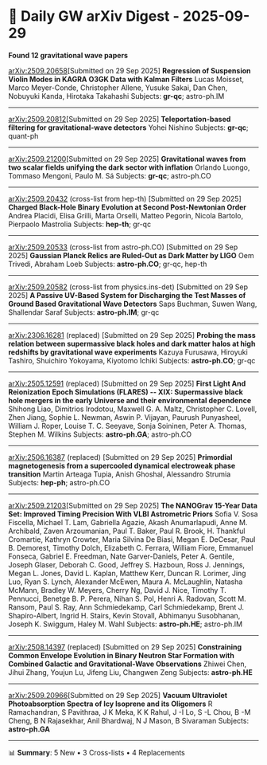 # 📡 Daily GW arXiv Digest - 2025-09-29
**Found 12 gravitational wave papers**

[arXiv:2509.20658](https://arxiv.org/abs/2509.20658)[Submitted on 29 Sep 2025]
**Regression of Suspension Violin Modes in KAGRA O3GK Data with Kalman Filters**
Lucas Moisset, Marco Meyer-Conde, Christopher Allene, Yusuke Sakai, Dan Chen, Nobuyuki Kanda, Hirotaka Takahashi
Subjects: **gr-qc**; astro-ph.IM

---

[arXiv:2509.20812](https://arxiv.org/abs/2509.20812)[Submitted on 29 Sep 2025]
**Teleportation-based filtering for gravitational-wave detectors**
Yohei Nishino
Subjects: **gr-qc**; quant-ph

---

[arXiv:2509.21200](https://arxiv.org/abs/2509.21200)[Submitted on 29 Sep 2025]
**Gravitational waves from two scalar fields unifying the dark sector with inflation**
Orlando Luongo, Tommaso Mengoni, Paulo M. Sá
Subjects: **gr-qc**; astro-ph.CO

---

[arXiv:2509.20432](https://arxiv.org/abs/2509.20432) (cross-list from hep-th) [Submitted on 29 Sep 2025]
**Charged Black-Hole Binary Evolution at Second Post-Newtonian Order**
Andrea Placidi, Elisa Grilli, Marta Orselli, Matteo Pegorin, Nicola Bartolo, Pierpaolo Mastrolia
Subjects: **hep-th**; gr-qc

---

[arXiv:2509.20533](https://arxiv.org/abs/2509.20533) (cross-list from astro-ph.CO) [Submitted on 29 Sep 2025]
**Gaussian Planck Relics are Ruled-Out as Dark Matter by LIGO**
Oem Trivedi, Abraham Loeb
Subjects: **astro-ph.CO**; gr-qc, hep-th

---

[arXiv:2509.20582](https://arxiv.org/abs/2509.20582) (cross-list from physics.ins-det) [Submitted on 29 Sep 2025]
**A Passive UV-Based System for Discharging the Test Masses of Ground Based Gravitational Wave Detectors**
Saps Buchman, Suwen Wang, Shallendar Saraf
Subjects: **astro-ph.IM**; gr-qc

---

[arXiv:2306.16281](https://arxiv.org/abs/2306.16281) (replaced) [Submitted on 29 Sep 2025]
**Probing the mass relation between supermassive black holes and dark matter halos at high redshifts by gravitational wave experiments**
Kazuya Furusawa, Hiroyuki Tashiro, Shuichiro Yokoyama, Kiyotomo Ichiki
Subjects: **astro-ph.CO**; gr-qc

---

[arXiv:2505.12591](https://arxiv.org/abs/2505.12591) (replaced) [Submitted on 29 Sep 2025]
**First Light And Reionization Epoch Simulations (FLARES) -- XIX: Supermassive black hole mergers in the early Universe and their environmental dependence**
Shihong Liao, Dimitrios Irodotou, Maxwell G. A. Maltz, Christopher C. Lovell, Zhen Jiang, Sophie L. Newman, Aswin P. Vijayan, Paurush Punyasheel, William J. Roper, Louise T. C. Seeyave, Sonja Soininen, Peter A. Thomas, Stephen M. Wilkins
Subjects: **astro-ph.GA**; astro-ph.CO

---

[arXiv:2506.16387](https://arxiv.org/abs/2506.16387) (replaced) [Submitted on 29 Sep 2025]
**Primordial magnetogenesis from a supercooled dynamical electroweak phase transition**
Martin Arteaga Tupia, Anish Ghoshal, Alessandro Strumia
Subjects: **hep-ph**; astro-ph.CO

---

[arXiv:2509.21203](https://arxiv.org/abs/2509.21203)[Submitted on 29 Sep 2025]
**The NANOGrav 15-Year Data Set: Improved Timing Precision With VLBI Astrometric Priors**
Sofia V. Sosa Fiscella, Michael T. Lam, Gabriella Agazie, Akash Anumarlapudi, Anne M. Archibald, Zaven Arzoumanian, Paul T. Baker, Paul R. Brook, H. Thankful Cromartie, Kathryn Crowter, Maria Silvina De Biasi, Megan E. DeCesar, Paul B. Demorest, Timothy Dolch, Elizabeth C. Ferrara, William Fiore, Emmanuel Fonseca, Gabriel E. Freedman, Nate Garver-Daniels, Peter A. Gentile, Joseph Glaser, Deborah C. Good, Jeffrey S. Hazboun, Ross J. Jennings, Megan L. Jones, David L. Kaplan, Matthew Kerr, Duncan R. Lorimer, Jing Luo, Ryan S. Lynch, Alexander McEwen, Maura A. McLaughlin, Natasha McMann, Bradley W. Meyers, Cherry Ng, David J. Nice, Timothy T. Pennucci, Benetge B. P. Perera, Nihan S. Pol, Henri A. Radovan, Scott M. Ransom, Paul S. Ray, Ann Schmiedekamp, Carl Schmiedekamp, Brent J. Shapiro-Albert, Ingrid H. Stairs, Kevin Stovall, Abhimanyu Susobhanan, Joseph K. Swiggum, Haley M. Wahl
Subjects: **astro-ph.HE**; astro-ph.IM

---

[arXiv:2508.14397](https://arxiv.org/abs/2508.14397) (replaced) [Submitted on 29 Sep 2025]
**Constraining Common Envelope Evolution in Binary Neutron Star Formation with Combined Galactic and Gravitational-Wave Observations**
Zhiwei Chen, Jihui Zhang, Youjun Lu, Jifeng Liu, Changwen Zeng
Subjects: **astro-ph.HE**

---

[arXiv:2509.20966](https://arxiv.org/abs/2509.20966)[Submitted on 29 Sep 2025]
**Vacuum Ultraviolet Photoabsorption Spectra of Icy Isoprene and its Oligomers**
R Ramachandran, S Pavithraa, J K Meka, K K Rahul, J -I Lo, S -L Chou, B -M Cheng, B N Rajasekhar, Anil Bhardwaj, N J Mason, B Sivaraman
Subjects: **astro-ph.GA**

---

📊 **Summary**: 5 New • 3 Cross-lists • 4 Replacements